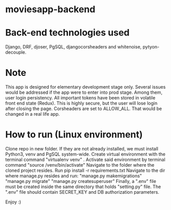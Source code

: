 # moviesapp-backend

# Back-end technologies used

Django, DRF, djoser, PgSQL, djangocorsheaders and whitenoise, pytyon-decouple.

# Note

This app is designed for elementary development stage only. Several issues would be addressed if the app were to enter into prod stage. 
Among them, user login persistency. All important tokens have been stored in volatile front end state (Redux). This is highly secure, but the user will lose login after closing the page.
Corsheaders are set to ALLOW_ALL. That would be changed in a real life app.

# How to run (Linux environment)

Clone repo in new folder.
If they are not already installed, we must install Python3, venv and PgSQL system-wide.
Create virtual environment with the terminal command "virtualenv venv" .
Activate said environment by terminal command "source /venv/bin/activate"
Navigate to the folder where the cloned project resides.
Run pip install -r requirements.txt
Navigate to the dir where manage.py resides and run:
"manage.py makemigrations"
"manage.py migrate"
"manage.py createsuperuser"
Finally, a ".env" file must be created inside the same directory that holds "setting.py" file. The ".env" file should contain SECRET_KEY and DB authorization parameters.


Enjoy :)

